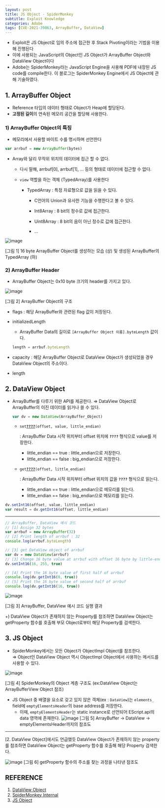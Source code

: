 ```yaml
---
layout: post
title: JS Object - SpiderMonkey
subtitle: Exploit Knowledge
categories: Adobe
tags: [CVE-2021-39863, ArrayBuffer, DataView]
---
```


- Exploit은 JS Object로 임의 주소에 접근한 후 Stack Pivoting이라는 기법을 이용해 진행된다
- 이에 사용되는 JavaScript의 Object인 JS Object가 ArrayBuffer Object와 DataView Object이다
- Adobe는 SpiderMonkey라는 JavaScript Engine을 사용해 PDF에 내장된 JS code를 compile한다. 이 블로그는 SpiderMonkey Engine에서 JS Object에 관해 기술하였다.

## 1. ArrayBuffer Object

- Reference 타입의 데이터 형태로 Object가 Heap에 할당된다.
- **고정된 길이**의 연속된 메모리 공간을 할당해 사용한다.

### 1) ArrayBuffer Object의 특징

- 메모리에서 사용할 바이트 수를 명시하며 선언한다
 ```js
 var arrbuf = new ArrayBuffer(bytes)
 ```

- Array와 달리 무작위 위치의 데이터에 접근 할 수 없다.

  - 다시 말해, arrbuf[0], arrbuf[1], ... 등의 형태로 데이터에 접근할 수 없다.
  
  - ```view``` 역할을 하는 객체 (TypedArray)를 사용한다

     - TypedArray : 특정 자료형으로 값을 읽을 수 있다.
       
       - C언어의 Union과 유사한 기능을 수행한다고 볼 수 있다.
       
       - Int8Array : 8 bit의 정수로 값에 접근한다.
       
       - Uint8Array : 8 bit의 음이 아닌 정수로 값에 접근한다.
       
       - ...     
    
![image](https://github.com/user-attachments/assets/e28b4f63-9b9d-45f9-9531-5d5a198f7560)

[그림 1] 16 byte ArrayBuffer Object를 생성하는 모습 (상) 및 생성된 ArrayBuffer의 TypedArray (하)
                    
### 2) ArrayBuffer Header
- ArrayBuffer Object는 0x10 byte 크기의 header를 가지고 있다.

![image](https://github.com/user-attachments/assets/68f556a1-3268-445f-86cb-5442be44db04)

[그림 2] ArrayBuffer Object의 구조

- flags : 해당 ArrayBuffer와 관련된 flag 값이 저장된다.

- initializedLength
    - ArrayBuffer Data의 길이로 ```[ArrayBuffer Object 이름].byteLength``` 값이다.
    ```js
    length = arrbuf.byteLength
    ```
    
- capacity : 해당 ArrayBuffer Object로 DataView Object가 생성되었을 경우 DataView Object의 주소이다.

- length

## 2. DataView Object

- ArrayBuffer를 다루기 위한 API를 제공한다.
    ⇒ DataView Object로 ArrayBuffer의 이진 데이터를 읽거나 쓸 수 있다.
  ```js
  var dv = new DataView(ArrayBuffer_Object)
  ```
    
    - `set`**<U>`????`</U>**`(offset, value, little_endian)`
        
        : ArrayBuffer Data 시작 위치부터 offset 위치에 **`????`** 형식으로 value를 저장한다.
        
        - little_endian == true : little_endian으로 저장한다.
        - little_endian == false : big_endian으로 저장한다.
    
    - `get`**<U>`????`</U>**`(offset, little_endian)`

       : ArrayBuffer Data 시작 위치부터 offset 위치의 값을 **`????`** 형식으로 읽는다.
        
       - little_endian == true : little_endian으로 메모리를 읽는다.
       - little_endian == false : big_endian으로 메모리를 읽는다.
    
 ```js
 dv.setInt16(offset, value, little_endian)
 var result = dv.getInt16(offset, little_endian)
 ```

---

```js
// ArrayBuffer, DataView 예시 코드
// [1] Assign 32 bytes
var arrbuf = new ArrayBuffer(32)
// [2] Print length of arrbuf : 32
console.log(arrbuf.byteLength)

// [3] get DataView object of arrbuf
var dv = new DataView(arrbuf)
// [3] Change 16 byte value at arrbuf with offset 16 byte by little-endian
dv.setInt16(16, 255, true)

// [4] Print the 16 byte value of first half of arrbuf
console.log(dv.getInt16(0, true))
// [5] Print the 16 byte value of second half of arrbuf
console.log(dv.getInt16(16, true))
```
![image](https://github.com/user-attachments/assets/a1e1f12c-60d1-4b69-bd9a-adb8189e4951)

[그림 3] ArrayBuffer, DataView 예시 코드 실행 결과

+) DataView Object가 존재하지 않는 Property를 참조하면 DataView Object는 getProperty 함수를 호출해 부모 Object로부터 해당 Property를 검색한다.

## 3. JS Object

- SpiderMonkey에서는 모든 Object가 ObjectImpl Object를 참조한다.   
    ⇒ Object인 DataView Object 역시 ObjectImpl Object에서 사용하는 메서드를 사용할 수 있다.

![image](https://github.com/user-attachments/assets/b2cdfa84-4e8b-4d49-b8f2-6dcf228595c9)

[그림 4] SpiderMonkey의 Object 계층 구조도 (ex:DataView Object는 ArrayBufferView Object 참조)
        
- JS Object 중 배열을 요소로 갖고 있지 않은 객체(ex : `DataView`)는 `elements_` field에 `emptyElementsHeader`의 base address를 저장한다.
    - 이때, `emptyElementsHeader`는 static instance로 선언되어 EScript.api의 data 영역에 존재한다.
    ![image](https://github.com/user-attachments/assets/c16a8267-8f03-4d53-8aa7-314f9bcf0cd7)
    [그림 5] ArrayBuffer → DataView → emptyElementsHeader까지의 참조도

---

[2. DataView Object]에서도 언급했듯 DataView Object가 존재하지 않는 property를 참조하면 DataView Object는 getProperty 함수를 호출해 해당 Property 검색한다.

![image](https://github.com/user-attachments/assets/24ca4733-a21b-4556-8070-7c96f9707bce)
[그림 6] getProperty 함수의 주소를 찾는 과정을 나타낸 참조도

## REFERENCE
1. [DataView Object](https://developer.mozilla.org/ko/docs/Web/JavaScript/Reference/Global_Objects/DataView/DataView)
2. [SpiderMonkey Internal](https://github.com/ricardoquesada/Spidermonkey/tree/master/js/src/vm)
3. [JS Object](https://www.sidechannel.blog/en/attacking-js-engines/)
